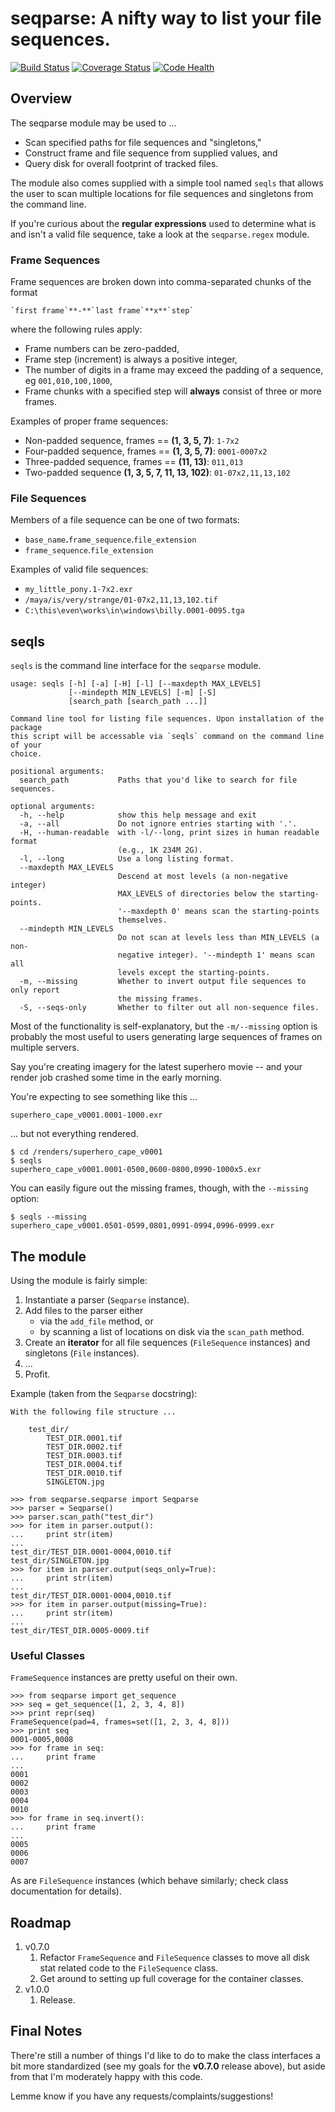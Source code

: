 # seqparse: A nifty way to list your file sequences.

[![Build Status](https://travis-ci.org/hoafaloaf/seqparse.svg?branch=master)](https://travis-ci.org/hoafaloaf/seqparse) [![Coverage Status](https://coveralls.io/repos/github/hoafaloaf/seqparse/badge.svg)](https://coveralls.io/github/hoafaloaf/seqparse) [![Code Health](https://landscape.io/github/hoafaloaf/seqparse/develop/landscape.svg?style=flat)](https://landscape.io/github/hoafaloaf/seqparse)

## Overview

The seqparse module may be used to ...

* Scan specified paths for file sequences and "singletons,"
* Construct frame and file sequence from supplied values, and
* Query disk for overall footprint of tracked files.

The module also comes supplied with a simple tool named `seqls` that allows the
user to scan multiple locations for file sequences and singletons from the
command line.

If you're curious about the **regular expressions** used to determine what is
and isn't a valid file sequence, take a look at the `seqparse.regex` module.

### Frame Sequences

Frame sequences are broken down into comma-separated chunks of the format

    `first frame`**-**`last frame`**x**`step`

where the following rules apply:

* Frame numbers can be zero-padded,
* Frame step (increment) is always a positive integer,
* The number of digits in a frame may exceed the padding of a sequence, eg
  `001,010,100,1000`,
* Frame chunks with a specified step will **always** consist of three or more
  frames.

Examples of proper frame sequences:

* Non-padded sequence, frames == **(1, 3, 5, 7)**: `1-7x2`
* Four-padded sequence, frames == **(1, 3, 5, 7)**: `0001-0007x2`
* Three-padded sequence, frames == **(11, 13)**: `011,013`
* Two-padded sequence **(1, 3, 5, 7, 11, 13, 102)**: `01-07x2,11,13,102`

### File Sequences

Members of a file sequence can be one of two formats:

* `base_name`**.**`frame_sequence`.`file_extension`
* `frame_sequence`.`file_extension`

Examples of valid file sequences:

* `my_little_pony.1-7x2.exr`
* `/maya/is/very/strange/01-07x2,11,13,102.tif`
* `C:\this\even\works\in\windows\billy.0001-0095.tga`

## seqls

`seqls` is the command line interface for the `seqparse` module.

```
usage: seqls [-h] [-a] [-H] [-l] [--maxdepth MAX_LEVELS]
             [--mindepth MIN_LEVELS] [-m] [-S]
             [search_path [search_path ...]]

Command line tool for listing file sequences. Upon installation of the package
this script will be accessable via `seqls` command on the command line of your
choice.

positional arguments:
  search_path           Paths that you'd like to search for file sequences.

optional arguments:
  -h, --help            show this help message and exit
  -a, --all             Do not ignore entries starting with '.'.
  -H, --human-readable  with -l/--long, print sizes in human readable format
                        (e.g., 1K 234M 2G).
  -l, --long            Use a long listing format.
  --maxdepth MAX_LEVELS
                        Descend at most levels (a non-negative integer)
                        MAX_LEVELS of directories below the starting-points.
                        '--maxdepth 0' means scan the starting-points
                        themselves.
  --mindepth MIN_LEVELS
                        Do not scan at levels less than MIN_LEVELS (a non-
                        negative integer). '--mindepth 1' means scan all
                        levels except the starting-points.
  -m, --missing         Whether to invert output file sequences to only report
                        the missing frames.
  -S, --seqs-only       Whether to filter out all non-sequence files.
```

Most of the functionality is self-explanatory, but the `-m/--missing` option is
probably the most useful to users generating large sequences of frames on
multiple servers.

Say you're creating imagery for the latest superhero movie -- and your render
job crashed some time in the early morning.

You're expecting to see something like this ...
```
superhero_cape_v0001.0001-1000.exr
```
... but not everything rendered.
```
$ cd /renders/superhero_cape_v0001
$ seqls
superhero_cape_v0001.0001-0500,0600-0800,0990-1000x5.exr
```

You can easily figure out the missing frames, though, with the `--missing`
option:
```
$ seqls --missing
superhero_cape_v0001.0501-0599,0801,0991-0994,0996-0999.exr
```

## The module

Using the module is fairly simple:

1. Instantiate a parser (`Seqparse` instance).
1. Add files to the parser either
    * via the `add_file` method, or
    * by scanning a list of locations on disk via the `scan_path` method.
1. Create an **iterator** for all file sequences (`FileSequence` instances) and
singletons (`File` instances).
1. ...
1. Profit.

Example (taken from the `Seqparse` docstring):
```
With the following file structure ...

    test_dir/
        TEST_DIR.0001.tif
        TEST_DIR.0002.tif
        TEST_DIR.0003.tif
        TEST_DIR.0004.tif
        TEST_DIR.0010.tif
        SINGLETON.jpg

>>> from seqparse.seqparse import Seqparse
>>> parser = Seqparse()
>>> parser.scan_path("test_dir")
>>> for item in parser.output():
...     print str(item)
...
test_dir/TEST_DIR.0001-0004,0010.tif
test_dir/SINGLETON.jpg
>>> for item in parser.output(seqs_only=True):
...     print str(item)
...
test_dir/TEST_DIR.0001-0004,0010.tif
>>> for item in parser.output(missing=True):
...     print str(item)
...
test_dir/TEST_DIR.0005-0009.tif
```

### Useful Classes

`FrameSequence` instances are pretty useful on their own.
```
>>> from seqparse import get_sequence
>>> seq = get_sequence([1, 2, 3, 4, 8])
>>> print repr(seq)
FrameSequence(pad=4, frames=set([1, 2, 3, 4, 8]))
>>> print seq
0001-0005,0008
>>> for frame in seq:
...     print frame
...
0001
0002
0003
0004
0010
>>> for frame in seq.invert():
...     print frame
...
0005
0006
0007
```

As are `FileSequence` instances (which behave similarly; check class
documentation for details).

## Roadmap

1. v0.7.0
    1. Refactor `FrameSequence` and `FileSequence` classes to move all disk stat
    related code to the `FileSequence` class.
    1. Get around to setting up full coverage for the container classes.
1. v1.0.0
    1. Release.

## Final Notes

There're still a number of things I'd like to do to make the class interfaces
a bit more standardized (see my goals for the **v0.7.0** release above), but
aside from that I'm moderately happy with this code.

Lemme know if you have any requests/complaints/suggestions!
